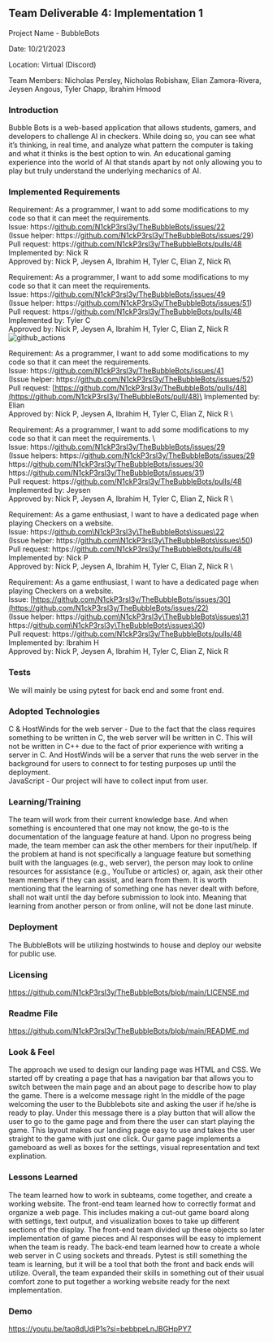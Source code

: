 ## Team Deliverable 4: Implementation 1
Project Name - BubbleBots

Date: 10/21/2023

Location: Virtual (Discord)

Team Members: Nicholas Persley, Nicholas Robishaw, Elian Zamora-Rivera, Jeysen Angous, Tyler Chapp, Ibrahim Hmood


### Introduction
Bubble Bots is a web-based application that allows students, gamers, and developers to challenge AI in checkers. While doing so, you can see what it’s thinking, in real time, and analyze what pattern the computer is taking and what it thinks is the best option to win. An educational gaming experience into the world of AI that stands apart by not only allowing you to play but truly understand the underlying mechanics of AI.


### Implemented Requirements


Requirement: As a programmer, I want to add some modifications to my code so that it can meet the requirements.\
Issue: https://[github.com/N1ckP3rsl3y/TheBubbleBots/issues/22](https://github.com/N1ckP3rsl3y/TheBubbleBots/issues/22) \
       (Issue helper: https://[github.com/N1ckP3rsl3y/TheBubbleBots/issues/29](https://github.com/N1ckP3rsl3y/TheBubbleBots/issues/29)) \
Pull request: https://[github.com/N1ckP3rsl3y/TheBubbleBots/pulls/48](https://github.com/N1ckP3rsl3y/TheBubbleBots/pull/48) \
Implemented by: Nick R\
Approved by: Nick P, Jeysen A, Ibrahim H, Tyler C, Elian Z, Nick R\

Requirement: As a programmer, I want to add some modifications to my code so that it can meet the requirements.\
Issue: https://[github.com/N1ckP3rsl3y/TheBubbleBots/issues/49](https://github.com/N1ckP3rsl3y/TheBubbleBots/issues/22) \
       (Issue helper: https://[github.com/N1ckP3rsl3y/TheBubbleBots/issues/51](https://github.com/N1ckP3rsl3y/TheBubbleBots/issues/51)) \
Pull request: https://[github.com/N1ckP3rsl3y/TheBubbleBots/pulls/48](https://github.com/N1ckP3rsl3y/TheBubbleBots/pull/48) \
Implemented by: Tyler C\
Approved by: Nick P, Jeysen A, Ibrahim H, Tyler C, Elian Z, Nick R\
![github_actions](https://github.com/N1ckP3rsl3y/TheBubbleBots/assets/95588532/033ec8fc-d7b1-48ef-9baf-16c21c7b95b5) 


Requirement: As a programmer, I want to add some modifications to my code so that it can meet the requirements.\
Issue: https://[github.com/N1ckP3rsl3y/TheBubbleBots/issues/41](https://github.com/N1ckP3rsl3y/TheBubbleBots/issues/22)\
       (Issue helper: https://[github.com/N1ckP3rsl3y/TheBubbleBots/issues/52](https://github.com/N1ckP3rsl3y/TheBubbleBots/issues/52)) \
Pull request: [https://github.com/N1ckP3rsl3y/TheBubbleBots/pulls/48](https://github.com/N1ckP3rsl3y/TheBubbleBots/pull/48)\
Implemented by: Elian \
Approved by: Nick P, Jeysen A, Ibrahim H, Tyler C, Elian Z, Nick R \

Requirement: As a programmer, I want to add some modifications to my code so that it can meet the requirements. \  
Issue: https://[github.com/N1ckP3rsl3y/TheBubbleBots/issues/29](https://github.com/N1ckP3rsl3y/TheBubbleBots/issues/22) \
       (Issue helpers: https://[github.com/N1ckP3rsl3y/TheBubbleBots/issues/29](https://github.com/N1ckP3rsl3y/TheBubbleBots/issues/29) \
                       https://[github.com/N1ckP3rsl3y/TheBubbleBots/issues/30](https://github.com/N1ckP3rsl3y/TheBubbleBots/issues/30) \
                       https://[github.com/N1ckP3rsl3y/TheBubbleBots/issues/31](https://github.com/N1ckP3rsl3y/TheBubbleBots/issues/31)) \
Pull request: https://[github.com/N1ckP3rsl3y/TheBubbleBots/pulls/48](https://github.com/N1ckP3rsl3y/TheBubbleBots/pull/48)\
Implemented by: Jeysen \
Approved by: Nick P, Jeysen A, Ibrahim H, Tyler C, Elian Z, Nick R \

Requirement: As a game enthusiast, I want to have a dedicated page when playing Checkers on a website.
Issue: https://[github.com\N1ckP3rsl3y\TheBubbleBots\issues\22](https://github.com\N1ckP3rsl3y\TheBubbleBots\issues\22) \
       (Issue helper: https://[github.com\N1ckP3rsl3y\TheBubbleBots\issues\50](https://github.com\N1ckP3rsl3y\TheBubbleBots\issues\50)) \
Pull request: https://[github.com/N1ckP3rsl3y/TheBubbleBots/pulls/48](https://github.com/N1ckP3rsl3y/TheBubbleBots/pulls/48) \
Implemented by: Nick P \
Approved by: Nick P, Jeysen A, Ibrahim H, Tyler C, Elian Z, Nick R \

Requirement: As a game enthusiast, I want to have a dedicated page when playing Checkers on a website. \
Issue: [https://github.com/N1ckP3rsl3y/TheBubbleBots/issues/30](https://github.com/N1ckP3rsl3y/TheBubbleBots/issues/22) \
       (Issue helper: https://[github.com\N1ckP3rsl3y\TheBubbleBots\issues\31](https://github.com\N1ckP3rsl3y\TheBubbleBots\issues\31) \
                      https://[github.com\N1ckP3rsl3y\TheBubbleBots\issues\30](https://github.com\N1ckP3rsl3y\TheBubbleBots\issues\30)) \
Pull request: https://[github.com/N1ckP3rsl3y/TheBubbleBots/pulls/48](https://github.com/N1ckP3rsl3y/TheBubbleBots/pulls/48) \
Implemented by: Ibrahim H \
Approved by: Nick P, Jeysen A, Ibrahim H, Tyler C, Elian Z, Nick R

### Tests

We will mainly be using pytest for back end and some front end.

### Adopted Technologies

C & HostWinds for the web server - Due to the fact that the class requires something to be written in C, the web server will be written in C. This will not be written in C++ due to the fact of prior experience with writing a server in C. And HostWinds will be a server that runs the web server in the background for users to connect to for testing purposes up until the deployment.\
JavaScript - Our project will have to collect input from user.


### Learning/Training

The team will work from their current knowledge base. And when something is encountered that one may not know, the go-to is the documentation of the language feature at hand. Upon no progress being made, the team member can ask the other members for their input/help. If the problem at hand is not specifically a language feature but something built with the languages (e.g., web server), the person may look to online resources for assistance (e.g., YouTube or articles) or, again, ask their other team members if they can assist, and learn from them. It is worth mentioning that the learning of something one has never dealt with before, shall not wait until the day before submission to look into. Meaning that learning from another person or from online, will not be done last minute.


### Deployment

The BubbleBots will be utilizing hostwinds to house and deploy our website for public use.

### Licensing

https://github.com/N1ckP3rsl3y/TheBubbleBots/blob/main/LICENSE.md

### Readme File

https://github.com/N1ckP3rsl3y/TheBubbleBots/blob/main/README.md

### Look & Feel

The approach we used to design our landing page was HTML and CSS. 
We started off by creating a page that has a navigation bar that allows you to switch between the main page and an about page to describe how to play the game. There is a welcome message right In the middle of the page welcoming the user to the Bubblebots site and asking the user if he/she is ready to play. Under this message there is a play button that will allow the user to go to the game page and from there the user can start playing the game. This layout makes our landing page easy to use and takes the user straight to the game with just one click. Our game page implements a gameboard as well as boxes for the settings, visual representation and text explination.


### Lessons Learned

The team learned how to work in subteams, come together, and create a working website. The front-end team learned how to correctly format and organize a web page. This includes making a cut-out game board along with settings, text output, and visualization boxes to take up different sections of the display. The front-end team divided up these objects so later implementation of game pieces and AI responses will be easy to implement when the team is ready. The back-end team learned how to create a whole web server in C using sockets and threads. Pytest is still something the team is learning, but it will be a tool that both the front and back ends will utilize. Overall, the team expanded their skills in something out of their usual comfort zone to put together a working website ready for the next implementation.


### Demo
https://youtu.be/tao8dUdjP1s?si=bebbpeLnJBGHpPY7
